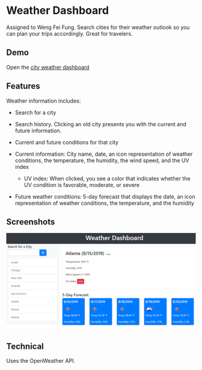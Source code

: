 Weather Dashboard
===
Assigned to Weng Fei Fung. Search cities for their weather outlook so you can plan your trips accordingly. Great for travelers.

Demo
---
Open the [city weather dashboard](https://siphon880gh.github.io/ucla-weather-dashboard/)


Features
---
Weather information includes:

- Search for a city

- Search history. Clicking an old city presents you with the current and future information.

- Current and future conditions for that city

- Current information: City name, date, an icon representation of weather conditions, the temperature, the humidity, the wind speed, and the UV index
    - UV index: When clicked, you see a color that indicates whether the UV condition is favorable, moderate, or severe

- Future weather conditions: 5-day forecast that displays the date, an icon representation of weather conditions, the temperature, and the humidity

Screenshots
---
![Dashboard Screenshot](README/06-server-side-apis-homework-demo.png)

Technical
---
Uses the OpenWeather API. 